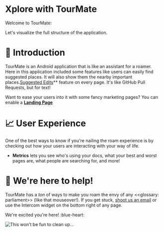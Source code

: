 # Xplore with TourMate
Welcome to TourMate:

Let's visualize the full structure of the application.

# 📝 Introduction

TourMate is an Android application that is like an assistant for a roamer. Here in this application included some features like users can easily find suggested places. It will also show them the nearby important places.[Suggested Edits](https://docs.readme.com/docs/suggested-edits)** feature on every page. It's like GitHub Pull Requests, but for text!

Want to ease your users into it with some fancy marketing pages? You can enable a **[Landing Page](https://docs.readme.com/docs/landing-page)**

# 📈 User Experience

One of the best ways to know if you're nailing the roam experience is by checking out how your users are interacting with your way of life.
  * **Metrics** lets you see who's using your docs, what your best and worst pages are, what people are searching for, and more!

# 💬 We're here to help!

TourMate has a *ton* of ways to make you roam the envy of any <<glossary: parliament>> (like that mouseover!). If you get stuck, [shoot us an email](jonyszone@gmail.com) or use the Intercom widget on the bottom right of any page.

We're excited you're here! :blue-heart:

![This won't be fun to clean up...](https://informationofshafi.blogspot.com/)
